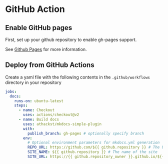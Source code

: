 # GitHub Action

## Enable GitHub pages

First, set up your github repository to enable gh-pages support.

See [Github Pages](https://pages.github.com/) for more information.

## Deploy from GitHub Actions

Create a yaml file with the following contents in the `.github/workflows` directory in your repository

```yaml
jobs:
  docs:
    runs-on: ubuntu-latest
    steps:
      - name: Checkout
        uses: actions/checkout@v2
      - name: Build docs
        uses: athackst/mkdocs-simple-plugin
        with:
          publish_branch: gh-pages # optionally specify branch
        env:
          # Optional environment parameters for mkdocs.yml generation
          REPO_URL: https://github.com/${{ github.repository }} # The URL of the repository the docs should point to
          SITE_NAME: ${{ github.repository }} # The name of the site
          SITE_URL: https://{{ github.repository_owner }}.github.io/${{ github.event.repository.name }} # The URL of the site
```
